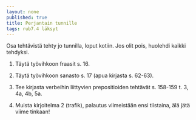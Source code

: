 ```yaml
---
layout: none
published: true
title: Perjantain tunnille
tags: rub7.4 läksyt
---
```

Osa tehtävistä tehty jo tunnilla, loput kotiin. Jos olit pois, huolehdi kaikki tehdyksi.

1. Täytä työvihkoon fraasit s. 16.

2. Täytä työvihkoon sanasto s. 17 (apua kirjasta s. 62-63).

3. Tee kirjasta verbeihin liittyvien prepositioiden tehtävät s. 158-159 t. 3, 4a, 4b, 5a.

4. Muista kirjoitelma 2 (trafik), palautus viimeistään ensi tiistaina, älä jätä viime tinkaan!

